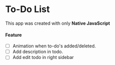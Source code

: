 # To-Do List

This app was created with only **Native JavaScript**

#### Feature
* [ ] Animation when to-do's added/deleted.
* [ ] Add description in todo.
* [ ] Add edit todo in right sidebar
